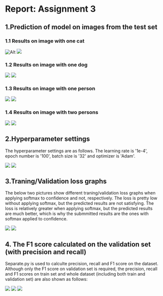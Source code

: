 # Report: Assignment 3
## 1.Prediction of model on images from the test set
### 1.1 Results on image with one cat

![Alt](./before_nms/00217.jpg "1img")
![](./after_nms/00217.jpg)

### 1.2 Results on image with one dog  

![](./before_nms/00401.jpg)
![](./after_nms/00401.jpg)

### 1.3 Results on image with one person

![](./before_nms/00003.jpg)
![](./after_nms/00003.jpg)

### 1.4 Results on image with two persons

![](./before_nms/00110.jpg)
![](./after_nms/00110.jpg)

## 2.Hyperparameter settings
The hyperparameter settings are as follows. The learning rate is '1e-4', epoch number is '100', batch size is '32' and optimizer is 'Adam'.

![](./hyper1.png)
![](./hyper2.png)

## 3.Traning/Validation loss graphs
The below two pictures show different traning/validation loss graphs when applying softmax to confidence and not, respectively. The loss is pretty low without applying softmax, but the predicted results are not satisfying. The loss is relatively greater when applying softmax, but the predicted results are much better, which is why the submmitted results are the ones with softmax applied to confidence.

![](./loss_graph_1.png)
![](./loss_graph_2.png)

## 4. The F1 score calculated on the validation set (with precision and recall)
Separate.py is used to calculte precision, recall and F1 score on the dataset.
Although only the F1 score on validation set is required, the precision, recall and F1 scores on train set and whole dataset (including both train and validation set) are also shown as follows:

![](./val_F1.png)
![](./train_F1.png)
![](./train_val_F1.png)